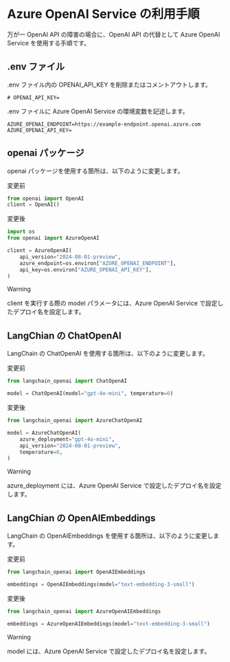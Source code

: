 # Azure OpenAI Service の利用手順

万が一 OpenAI API の障害の場合に、OpenAI API の代替として Azure OpenAI Service を使用する手順です。

## .env ファイル

.env ファイル内の OPENAI_API_KEY を削除またはコメントアウトします。

```
# OPENAI_API_KEY=
```

.env ファイルに Azure OpenAI Service の環境変数を記述します。

```
AZURE_OPENAI_ENDPOINT=https://example-endpoint.openai.azure.com
AZURE_OPENAI_API_KEY=
```

## openai パッケージ

openai パッケージを使用する箇所は、以下のように変更します。

変更前

```python
from openai import OpenAI
client = OpenAI()
```

変更後

```python
import os
from openai import AzureOpenAI

client = AzureOpenAI(
    api_version="2024-08-01-preview",
    azure_endpoint=os.environ["AZURE_OPENAI_ENDPOINT"],
    api_key=os.environ["AZURE_OPENAI_API_KEY"],
)
```

> [!WARNING]
> client を実行する際の model パラメータには、Azure OpenAI Service で設定したデプロイ名を設定します。

## LangChian の ChatOpenAI

LangChain の ChatOpenAI を使用する箇所は、以下のように変更します。

変更前

```python
from langchain_openai import ChatOpenAI

model = ChatOpenAI(model="gpt-4o-mini", temperature=0)
```

変更後

```python
from langchain_openai import AzureChatOpenAI

model = AzureChatOpenAI(
    azure_deployment="gpt-4o-mini",
    api_version="2024-08-01-preview",
    temperature=0,
)
```

> [!WARNING]
> azure_deployment には、Azure OpenAI Service で設定したデプロイ名を設定します。

## LangChian の OpenAIEmbeddings

LangChain の OpenAIEmbeddings を使用する箇所は、以下のように変更します。

変更前

```python
from langchain_openai import OpenAIEmbeddings

embeddings = OpenAIEmbeddings(model="text-embedding-3-small")
```

変更後

```python
from langchain_openai import AzureOpenAIEmbeddings

embeddings = AzureOpenAIEmbeddings(model="text-embedding-3-small")
```

> [!WARNING]
> model には、Azure OpenAI Service で設定したデプロイ名を設定します。
